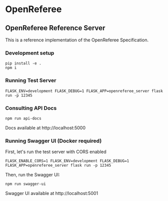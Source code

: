 # OpenReferee

## OpenReferee Reference Server

This is a reference implementation of the OpenReferee Specification.

### Development setup
```
pip install -e .
npm i
```

### Running Test Server
```
FLASK_ENV=development FLASK_DEBUG=1 FLASK_APP=openreferee_server flask run -p 12345
```

### Consulting API Docs
```
npm run api-docs
```

Docs available at http://localhost:5000

### Running Swagger UI (Docker required)

First, let's run the test server with CORS enabled
```
FLASK_ENABLE_CORS=1 FLASK_ENV=development FLASK_DEBUG=1 FLASK_APP=openreferee_server flask run -p 12345
```

Then, run the Swagger UI:
```
npm run swagger-ui
```

Swagger UI available at http://localhost:5001
